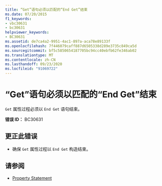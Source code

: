 ```yaml
---
title: “Get”语句必须以匹配的“End Get”结束
ms.date: 07/20/2015
f1_keywords:
- vbc30631
- bc30631
helpviewer_keywords:
- BC30631
ms.assetid: de7ca4a2-9951-4ac1-897a-aca78e89133f
ms.openlocfilehash: 7f446079caff887d6505338d289e3735c849ca5d
ms.sourcegitcommit: bf5c5850654187705bc94cc40ebfb62fe346ab02
ms.translationtype: MT
ms.contentlocale: zh-CN
ms.lasthandoff: 09/23/2020
ms.locfileid: "91069722"
---
```

# <a name="get-statement-must-end-with-a-matching-end-get"></a>“Get”语句必须以匹配的“End Get”结束

`Get` 属性过程必须以 `End Get` 语句结束。  
  
 **错误 ID：** BC30631  
  
## <a name="to-correct-this-error"></a>更正此错误  
  
- 确保 `Get` 属性过程以 `End Get` 构造结束。  
  
## <a name="see-also"></a>请参阅

- [Property Statement](../language-reference/statements/property-statement.md)
